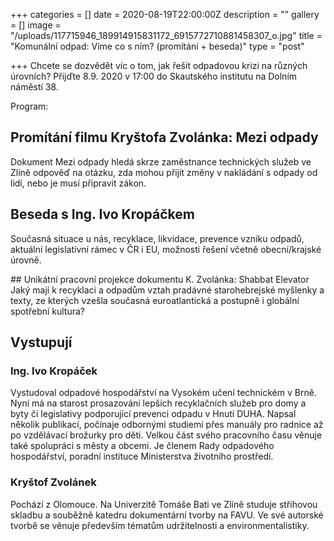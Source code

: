 +++
categories = []
date = 2020-08-19T22:00:00Z
description = ""
gallery = []
image = "/uploads/117715946_189914915831172_6915772710881458307_o.jpg"
title = "Komunální odpad: Víme co s ním? (promítání + beseda)"
type = "post"

+++
Chcete se dozvědět víc o tom, jak řešit odpadovou krizi na různých úrovních? Přijďte 8.9. 2020 v 17:00 do Skautského institutu na Dolním náměstí 38.

Program:
  
## Promítání filmu Kryštofa Zvolánka: Mezi odpady

  
Dokument Mezi odpady hledá skrze zaměstnance technických služeb ve Zlíně odpověď na otázku, zda mohou přijít změny v nakládání s odpady od lidí, nebo je musí připravit zákon.  
  
## Beseda s Ing. Ivo Kropáčkem

  
Současná situace u nás, recyklace, likvidace, prevence vzniku odpadů, aktuální legislativní rámec v ČR i EU, možnosti řešení včetně obecní/krajské úrovně.  
  
\## Unikátní pracovní projekce dokumentu K. Zvolánka: Shabbat Elevator  
Jaký mají k recyklaci a odpadům vztah pradávné starohebrejské myšlenky a texty, ze kterých vzešla současná euroatlantická a postupně i globální spotřební kultura?

## Vystupují

### Ing. Ivo Kropáček

Vystudoval odpadové hospodářství na Vysokém učení technickém v Brně. Nyní má na starost prosazování lepších recyklačních služeb pro domy a byty či legislativy podporující prevenci odpadu v Hnutí DUHA. Napsal několik publikací, počínaje odbornými studiemi přes manuály pro radnice až po vzdělávací brožurky pro děti. Velkou část svého pracovního času věnuje také spolupráci s městy a obcemi. Je členem Rady odpadového hospodářství, poradní instituce Ministerstva životního prostředí.  
  
### Kryštof Zvolánek

Pochází z Olomouce. Na Univerzitě Tomáše Bati ve Zlíně studuje střihovou skladbu a souběžně katedru dokumentární tvorby na FAVU. Ve své autorské tvorbě se věnuje především tématům udržitelnosti a environmentalistiky.